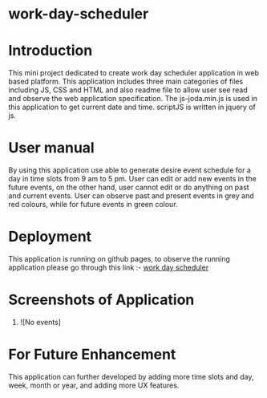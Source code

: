 # work-day-scheduler

# Introduction
This mini project dedicated to create work day scheduler application in web based platform. This application includes three main categories of files including JS, CSS and HTML and also readme file to allow user see read and observe the web application specification. The js-joda.min.js is used in this application to get current date and time. scriptJS is written in jquery of js. 

# User manual
By using this application use able to generate desire event schedule for a day in time slots from 9 am to 5 pm. User can edit or add new events in the future events, on the other hand, user cannot edit or do anything on past and current events. User can observe past and present events in grey and red colours, while for future events in green colour.

# Deployment

This application is running on github pages, to observe the running application please go through this link :- [work day scheduler](https://sthasub.github.io/work-day-scheduler/)

# Screenshots of Application
1. ![No events]


# For Future Enhancement
This application can further developed by adding more time slots and day, week, month or year, and adding more UX features. 